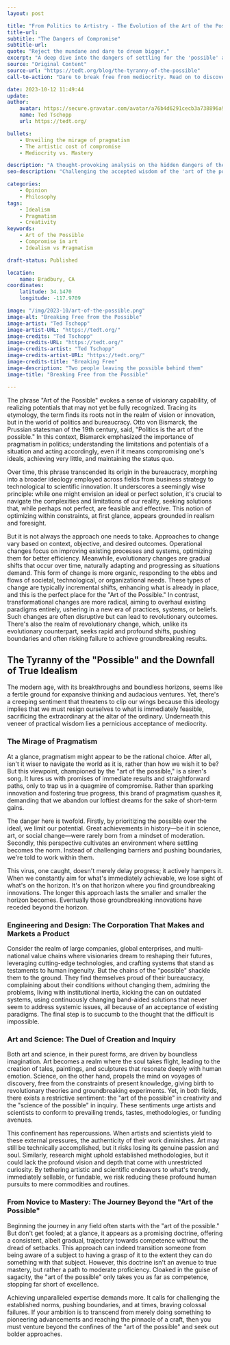 ```yaml
---
layout: post

title: "From Politics to Artistry - The Evolution of the Art of the Possible"
title-url: 
subtitle: "The Dangers of Compromise"
subtitle-url: 
quote: "Reject the mundane and dare to dream bigger."
excerpt: "A deep dive into the dangers of settling for the 'possible' and the perils of pragmatism that curtail our true potential."
source: "Original Content"
source-url: "https://tedt.org/blog/the-tyranny-of-the-possible"
call-to-action: "Dare to break free from mediocrity. Read on to discover how."

date: 2023-10-12 11:49:44
update:
author:
    avatar: https://secure.gravatar.com/avatar/a76b4d6291cecb3a738896a971bfb903?s=512&d=mp&r=g
    name: Ted Tschopp
    url: https://tedt.org/

bullets:
    - Unveiling the mirage of pragmatism
    - The artistic cost of compromise
    - Mediocrity vs. Mastery

description: "A thought-provoking analysis on the hidden dangers of the 'art of the possible' and how it impedes genuine progress and innovation."
seo-description: "Challenging the accepted wisdom of the 'art of the possible' and its impact on creativity, innovation, and progress."

categories: 
    - Opinion
    - Philosophy
tags:
    - Idealism
    - Pragmatism
    - Creativity
keywords: 
    - Art of the Possible
    - Compromise in art
    - Idealism vs Pragmatism

draft-status: Published

location:
    name: Bradbury, CA
coordinates:
    latitude: 34.1470
    longitude: -117.9709

image: "/img/2023-10/art-of-the-possible.png"
image-alt: "Breaking Free from the Possible"
image-artist: "Ted Tschopp"
image-artist-URL: "https://tedt.org/"
image-credits: "Ted Tschopp"
image-credits-URL: "https://tedt.org/"
image-credits-artist: "Ted Tschopp"
image-credits-artist-URL: "https://tedt.org/"
image-credits-title: "Breaking Free"
image-description: "Two people leaving the possible behind them"
image-title: "Breaking Free from the Possible"

---
```


The phrase "Art of the Possible" evokes a sense of visionary capability, of realizing potentials that may not yet be fully recognized. Tracing its etymology, the term finds its roots not in the realm of vision or innovation, but in the world of politics and bureaucracy. Otto von Bismarck, the Prussian statesman of the 19th century, said, "Politics is the art of the possible." In this context, Bismarck emphasized the importance of pragmatism in politics; understanding the limitations and potentials of a situation and acting accordingly, even if it means compromising one's ideals, achieving very little, and maintaining the status quo.

Over time, this phrase transcended its origin in the bureaucracy, morphing into a broader ideology employed across fields from business strategy to technological to scientific innovation. It underscores a seemingly wise principle: while one might envision an ideal or perfect solution, it's crucial to navigate the complexities and limitations of our reality, seeking solutions that, while perhaps not perfect, are feasible and effective. This notion of optimizing within constraints, at first glance, appears grounded in realism and foresight.

But it is not always the approach one needs to take. Approaches to change vary based on context, objective, and desired outcomes. Operational changes focus on improving existing processes and systems, optimizing them for better efficiency. Meanwhile, evolutionary changes are gradual shifts that occur over time, naturally adapting and progressing as situations demand. This form of change is more organic, responding to the ebbs and flows of societal, technological, or organizational needs.  These types of change are typically incremental shifts, enhancing what is already in place, and this is the perfect place for the "Art of the Possible." In contrast, transformational changes are more radical, aiming to overhaul existing paradigms entirely, ushering in a new era of practices, systems, or beliefs. Such changes are often disruptive but can lead to revolutionary outcomes.  There's also the realm of revolutionary change, which, unlike its evolutionary counterpart, seeks rapid and profound shifts, pushing boundaries and often risking failure to achieve groundbreaking results.

## The Tyranny of the "Possible" and the Downfall of True Idealism

The modern age, with its breakthroughs and boundless horizons, seems like a fertile ground for expansive thinking and audacious ventures. Yet, there's a creeping sentiment that threatens to clip our wings because this ideology implies that we must resign ourselves to what is immediately feasible, sacrificing the extraordinary at the altar of the ordinary. Underneath this veneer of practical wisdom lies a pernicious acceptance of mediocrity.

### The Mirage of Pragmatism

At a glance, pragmatism might appear to be the rational choice. After all, isn't it wiser to navigate the world as it is, rather than how we wish it to be? But this viewpoint, championed by the "art of the possible," is a siren's song. It lures us with promises of immediate results and straightforward paths, only to trap us in a quagmire of compromise. Rather than sparking innovation and fostering true progress, this brand of pragmatism quashes it, demanding that we abandon our loftiest dreams for the sake of short-term gains.

The danger here is twofold. Firstly, by prioritizing the possible over the ideal, we limit our potential. Great achievements in history—be it in science, art, or social change—were rarely born from a mindset of moderation. Secondly, this perspective cultivates an environment where settling becomes the norm. Instead of challenging barriers and pushing boundaries, we're told to work within them.

This virus, one caught, doesn't merely delay progress; it actively hampers it. When we constantly aim for what's immediately achievable, we lose sight of what's on the horizon.  It's on that horizon where you find groundbreaking innovations.  The longer this approach lasts the smaller and smaller the horizon becomes.  Eventually those groundbreaking innovations have receded beyond the horizon.  

### Engineering and Design: The Corporation That Makes and Markets a Product

Consider the realm of large companies, global enterprises, and multi-national value chains where visionaries dream to reshaping their futures, leveraging cutting-edge technologies, and crafting systems that stand as testaments to human ingenuity. But the chains of the "possible" shackle them to the ground. They find themselves proud of their bureaucracy, complaining about their conditions without changing them, admiring the problems, living with institutional inertia, kicking the can on outdated systems, using continuously changing band-aided solutions that never seem to address systemic issues, all because of an acceptance of existing paradigms.  The final step is to succumb to the thought that the difficult is impossible.  

### Art and Science: The Duel of Creation and Inquiry

Both art and science, in their purest forms, are driven by boundless imagination. Art becomes a realm where the soul takes flight, leading to the creation of tales, paintings, and sculptures that resonate deeply with human emotion. Science, on the other hand, propels the mind on voyages of discovery, free from the constraints of present knowledge, giving birth to revolutionary theories and groundbreaking experiments. Yet, in both fields, there exists a restrictive sentiment: the "art of the possible" in creativity and the "science of the possible" in inquiry. These sentiments urge artists and scientists to conform to prevailing trends, tastes, methodologies, or funding avenues.

This confinement has repercussions. When artists and scientists yield to these external pressures, the authenticity of their work diminishes. Art may still be technically accomplished, but it risks losing its genuine passion and soul. Similarly, research might uphold established methodologies, but it could lack the profound vision and depth that come with unrestricted curiosity. By tethering artistic and scientific endeavors to what's trendy, immediately sellable, or fundable, we risk reducing these profound human pursuits to mere commodities and routines.

### From Novice to Mastery: The Journey Beyond the "Art of the Possible"

Beginning the journey in any field often starts with the "art of the possible." But don't get fooled; at a glance, it appears as a promising doctrine, offering a consistent, albeit gradual, trajectory towards competence without the dread of setbacks. This approach can indeed transition someone from being aware of a subject to having a grasp of it to the extent they can do something with that subject. However, this doctrine isn't an avenue to true mastery, but rather a path to moderate proficiency. Cloaked in the guise of sagacity, the "art of the possible" only takes you as far as competence, stopping far short of excellence.

Achieving unparalleled expertise demands more. It calls for challenging the established norms, pushing boundaries, and at times, braving colossal failures. If your ambition is to transcend from merely doing something to pioneering advancements and reaching the pinnacle of a craft, then you must venture beyond the confines of the "art of the possible" and seek out bolder approaches.

